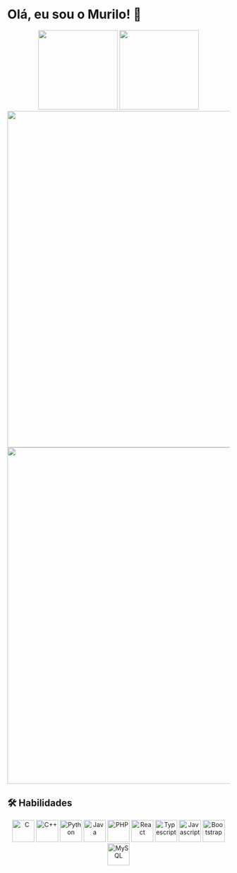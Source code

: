 # Olá, eu sou o Murilo! 👋

<div align="center">
    <img height="180em" src="https://github-readme-stats.vercel.app/api?username=LiloMarino&theme=dark&show_icons=true&hide_border=true&count_private=true" />
    <img height="180em" src="https://github-readme-stats.vercel.app/api/top-langs/?username=LiloMarino&theme=dark&show_icons=true&hide_border=true&layout=compact&langs_count=6" />
    <img width="762em" src="https://github-readme-streak-stats.herokuapp.com/?user=LiloMarino&theme=dark" />
    <img width="762em" src="https://github-readme-stats.vercel.app/api/wakatime?username=LiloMarino&layout=compact&theme=dark" />
</div>

## 🛠 Habilidades

<p align="center">
    <img alt="C" height="50" width="50" src="https://cdn.jsdelivr.net/gh/devicons/devicon@latest/icons/c/c-original.svg"  />
    <img alt="C++" height="50" width="50" src="https://cdn.jsdelivr.net/gh/devicons/devicon@latest/icons/cplusplus/cplusplus-original.svg" />
    <img alt="Python" height="50" width="50" src="https://cdn.jsdelivr.net/gh/devicons/devicon/icons/python/python-original.svg" />
    <img alt="Java" height="50" width="50" src="https://cdn.jsdelivr.net/gh/devicons/devicon@latest/icons/java/java-original.svg" />
    <img alt="PHP" height="50" width="50" src="https://cdn.jsdelivr.net/gh/devicons/devicon/icons/php/php-original.svg" />
    <img alt="React" height="50" width="50" src="https://cdn.jsdelivr.net/gh/devicons/devicon@latest/icons/react/react-original.svg" />
    <img alt="Typescript" height="50" width="50" src="https://cdn.jsdelivr.net/gh/devicons/devicon@latest/icons/typescript/typescript-original.svg" />
    <img alt="Javascript" height="50" width="50" src="https://cdn.jsdelivr.net/gh/devicons/devicon@latest/icons/javascript/javascript-original.svg" />
    <img alt="Bootstrap" height="50" width="50" src="https://cdn.jsdelivr.net/gh/devicons/devicon@latest/icons/bootstrap/bootstrap-original.svg" />
    <img alt="MySQL" height="50" width="50" src="https://cdn.jsdelivr.net/gh/devicons/devicon/icons/mysql/mysql-original-wordmark.svg" />
</p>
